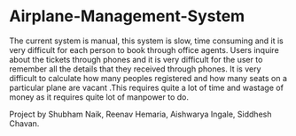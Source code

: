 # Airplane-Management-System
The current system is manual, this system is slow, time consuming and it is very difficult for each person to book through office agents. Users inquire about the tickets through phones and it is very difficult for the user to remember all the details that they received through phones. It is very difficult to calculate how many peoples registered and how many seats on a particular plane are vacant .This requires quite a lot of time and wastage of money as it requires quite lot of manpower to do.
  
  Project by Shubham Naik, Reenav Hemaria, Aishwarya Ingale, Siddhesh Chavan.
